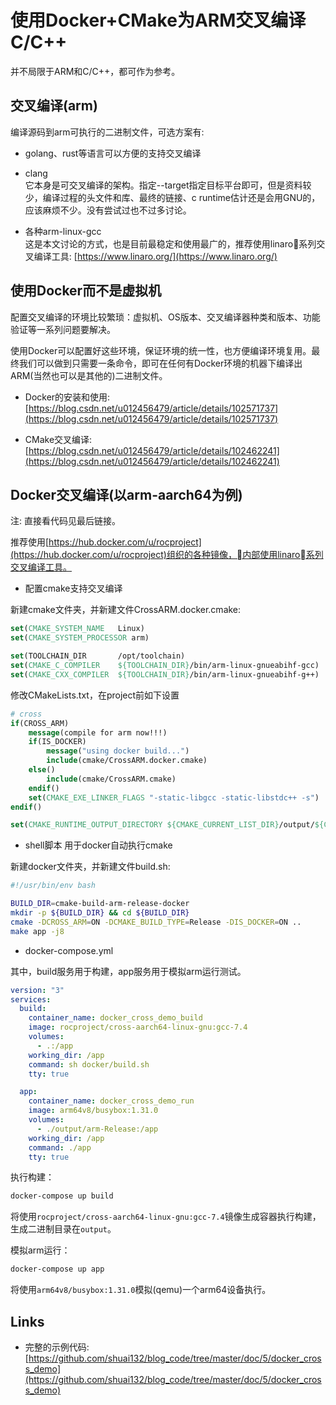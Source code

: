 # 使用Docker+CMake为ARM交叉编译C/C++

并不局限于ARM和C/C++，都可作为参考。

## 交叉编译(arm)

编译源码到arm可执行的二进制文件，可选方案有: 

* golang、rust等语言可以方便的支持交叉编译

* clang  
它本身是可交叉编译的架构。指定--target指定目标平台即可，但是资料较少，编译过程的头文件和库、最终的链接、c runtime估计还是会用GNU的，应该麻烦不少。没有尝试过也不过多讨论。

* 各种arm-linux-gcc  
这是本文讨论的方式，也是目前最稳定和使用最广的，推荐使用linaro系列交叉编译工具: [https://www.linaro.org/](https://www.linaro.org/)

## 使用Docker而不是虚拟机

配置交叉编译的环境比较繁琐：虚拟机、OS版本、交叉编译器种类和版本、功能验证等一系列问题要解决。

使用Docker可以配置好这些环境，保证环境的统一性，也方便编译环境复用。最终我们可以做到只需要一条命令，即可在任何有Docker环境的机器下编译出ARM(当然也可以是其他的)二进制文件。

* Docker的安装和使用: [https://blog.csdn.net/u012456479/article/details/102571737](https://blog.csdn.net/u012456479/article/details/102571737)

* CMake交叉编译: [https://blog.csdn.net/u012456479/article/details/102462241](https://blog.csdn.net/u012456479/article/details/102462241)

## Docker交叉编译(以arm-aarch64为例)

注: 直接看代码见最后链接。

推荐使用[https://hub.docker.com/u/rocproject](https://hub.docker.com/u/rocproject)组织的各种镜像，内部使用linaro系列交叉编译工具。

* 配置cmake支持交叉编译

新建cmake文件夹，并新建文件CrossARM.docker.cmake:

```cmake
set(CMAKE_SYSTEM_NAME   Linux)
set(CMAKE_SYSTEM_PROCESSOR arm)

set(TOOLCHAIN_DIR       /opt/toolchain)
set(CMAKE_C_COMPILER    ${TOOLCHAIN_DIR}/bin/arm-linux-gnueabihf-gcc)
set(CMAKE_CXX_COMPILER  ${TOOLCHAIN_DIR}/bin/arm-linux-gnueabihf-g++)
```

修改CMakeLists.txt，在project前如下设置

```cmake
# cross
if(CROSS_ARM)
    message(compile for arm now!!!)
    if(IS_DOCKER)
        message("using docker build...")
        include(cmake/CrossARM.docker.cmake)
    else()
        include(cmake/CrossARM.cmake)
    endif()
    set(CMAKE_EXE_LINKER_FLAGS "-static-libgcc -static-libstdc++ -s")
endif()

set(CMAKE_RUNTIME_OUTPUT_DIRECTORY ${CMAKE_CURRENT_LIST_DIR}/output/${CMAKE_SYSTEM_PROCESSOR}-${CMAKE_BUILD_TYPE})
```

* shell脚本 用于docker自动执行cmake

新建docker文件夹，并新建文件build.sh:

```bash
#!/usr/bin/env bash

BUILD_DIR=cmake-build-arm-release-docker
mkdir -p ${BUILD_DIR} && cd ${BUILD_DIR}
cmake -DCROSS_ARM=ON -DCMAKE_BUILD_TYPE=Release -DIS_DOCKER=ON ..
make app -j8
```

* docker-compose.yml

其中，build服务用于构建，app服务用于模拟arm运行测试。

```yaml
version: "3"
services:
  build:
    container_name: docker_cross_demo_build
    image: rocproject/cross-aarch64-linux-gnu:gcc-7.4
    volumes:
      - .:/app
    working_dir: /app
    command: sh docker/build.sh
    tty: true

  app:
    container_name: docker_cross_demo_run
    image: arm64v8/busybox:1.31.0
    volumes:
      - ./output/arm-Release:/app
    working_dir: /app
    command: ./app
    tty: true
```

执行构建：

```bash
docker-compose up build
```

将使用`rocproject/cross-aarch64-linux-gnu:gcc-7.4`镜像生成容器执行构建，生成二进制目录在`output`。

模拟arm运行：

```bash
docker-compose up app
```

将使用`arm64v8/busybox:1.31.0`模拟(qemu)一个arm64设备执行。

## Links

* 完整的示例代码: [https://github.com/shuai132/blog_code/tree/master/doc/5/docker_cross_demo](https://github.com/shuai132/blog_code/tree/master/doc/5/docker_cross_demo)
